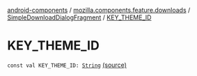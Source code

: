 [android-components](../../index.md) / [mozilla.components.feature.downloads](../index.md) / [SimpleDownloadDialogFragment](index.md) / [KEY_THEME_ID](./-k-e-y_-t-h-e-m-e_-i-d.md)

# KEY_THEME_ID

`const val KEY_THEME_ID: `[`String`](https://kotlinlang.org/api/latest/jvm/stdlib/kotlin/-string/index.html) [(source)](https://github.com/mozilla-mobile/android-components/blob/master/components/feature/downloads/src/main/java/mozilla/components/feature/downloads/SimpleDownloadDialogFragment.kt#L96)